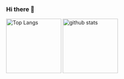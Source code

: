 
### Hi there 👋

<p align="left"> 
  <img alt="Top Langs" height="150px" src="https://github-readme-stats.vercel.app/api/top-langs/?username=fjt-dev&theme=merko&layout=compact" />
  <img alt="github stats" height="150px" src="https://github-readme-stats-delta-five-72.vercel.app/apiusername=fjt-dev&show_icons=true&theme=merko" />
</p>
